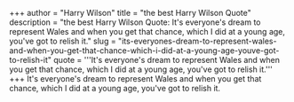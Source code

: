 +++
author = "Harry Wilson"
title = "the best Harry Wilson Quote"
description = "the best Harry Wilson Quote: It's everyone's dream to represent Wales and when you get that chance, which I did at a young age, you've got to relish it."
slug = "its-everyones-dream-to-represent-wales-and-when-you-get-that-chance-which-i-did-at-a-young-age-youve-got-to-relish-it"
quote = '''It's everyone's dream to represent Wales and when you get that chance, which I did at a young age, you've got to relish it.'''
+++
It's everyone's dream to represent Wales and when you get that chance, which I did at a young age, you've got to relish it.
